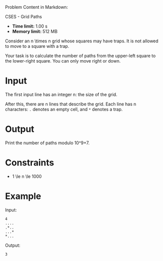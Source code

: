 Problem Content in Markdown:


CSES \- Grid Paths




* **Time limit:** 1\.00 s
* **Memory limit:** 512 MB




Consider an n \\times n grid whose squares may have traps. It is not allowed to move to a square with a trap.


Your task is to calculate the number of paths from the upper\-left square to the lower\-right square. You can only move right or down.


Input
=====


The first input line has an integer n: the size of the grid.


After this, there are n lines that describe the grid. Each line has n characters: `.` denotes an empty cell, and `*` denotes a trap.


Output
======


Print the number of paths modulo 10^9\+7.


Constraints
===========


* 1 \\le n \\le 1000


Example
=======


Input:



```
4
....
.*..
...*
*...

```

Output:



```
3

```
 
